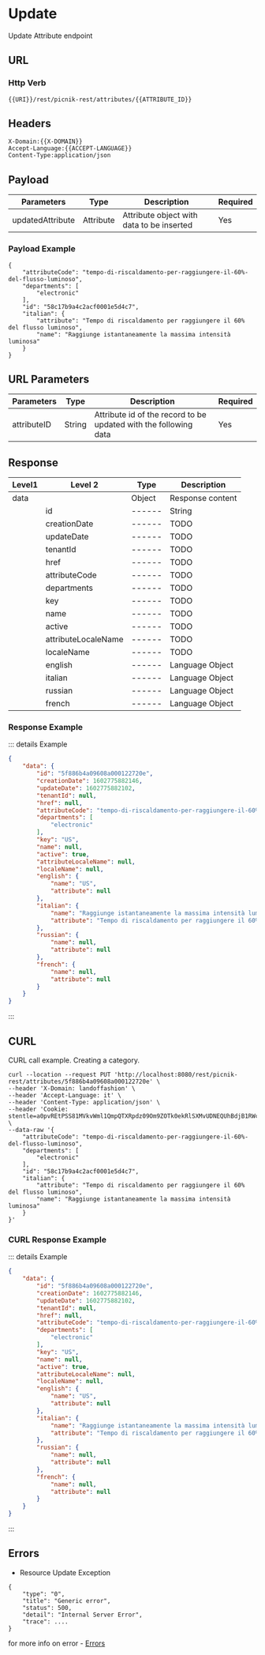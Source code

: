 # Update

Update Attribute endpoint

 ## URL
 ### Http Verb <Badge text="PUT" vertical="middle"/>

```
{{URI}}/rest/picnik-rest/attributes/{{ATTRIBUTE_ID}}
``` 

## Headers
```
X-Domain:{{X-DOMAIN}}
Accept-Language:{{ACCEPT-LANGUAGE}}
Content-Type:application/json
```
## Payload
| Parameters | Type | Description | Required | 
| ------ | ------ | ------ | ------ | 
| updatedAttribute | Attribute | Attribute object with data to be inserted | Yes | 

### Payload Example
```
{
    "attributeCode": "tempo-di-riscaldamento-per-raggiungere-il-60%-del-flusso-luminoso",
    "departments": [
        "electronic"
    ],
    "id": "58c17b9a4c2acf0001e5d4c7",
    "italian": {
        "attribute": "Tempo di riscaldamento per raggiungere il 60% del flusso luminoso",
        "name": "Raggiunge istantaneamente la massima intensità luminosa"
    }
}
```

## URL Parameters
| Parameters | Type | Description | Required | 
| ------ | ------ | ------ | ------ | 
| attributeID | String | Attribute id of the record to be updated with the following data | Yes |

## Response
| Level1 | Level 2| Type | Description |
| ------ | ------ | ------ | ------ | 
| data ||Object| Response content|
|| id | ------ | String | Unique Identifier of the Object Attribute |
|| creationDate | ------ | TODO |  |
|| updateDate | ------ | TODO |  |
|| tenantId | ------ | TODO |  |
|| href | ------ | TODO | |
|| attributeCode | ------ | TODO | |
|| departments | ------ | TODO |  |
|| key | ------ | TODO |  |
|| name | ------ | TODO |  |
|| active | ------ | TODO | |
|| attributeLocaleName | ------ | TODO  | |
|| localeName | ------ | TODO | |
|| english | ------ | Language Object | Object of type Language |
|| italian | ------ | Language Object | Object of type Language |
|| russian | ------ | Language Object | Object of type Language |
|| french | ------ | Language Object | Object of type Language |


### Response Example
::: details Example
```json
{
    "data": {
        "id": "5f886b4a09608a000122720e",
        "creationDate": 1602775882146,
        "updateDate": 1602775882102,
        "tenantId": null,
        "href": null,
        "attributeCode": "tempo-di-riscaldamento-per-raggiungere-il-60%-del-flusso-luminoso",
        "departments": [
            "electronic"
        ],
        "key": "US",
        "name": null,
        "active": true,
        "attributeLocaleName": null,
        "localeName": null,
        "english": {
            "name": "US",
            "attribute": null
        },
        "italian": {
            "name": "Raggiunge istantaneamente la massima intensità luminosa",
            "attribute": "Tempo di riscaldamento per raggiungere il 60% del flusso luminoso"
        },
        "russian": {
            "name": null,
            "attribute": null
        },
        "french": {
            "name": null,
            "attribute": null
        }
    }
}
```
:::

## CURL
CURL call example. Creating a category.
```
curl --location --request PUT 'http://localhost:8080/rest/picnik-rest/attributes/5f886b4a09608a000122720e' \
--header 'X-Domain: landoffashion' \
--header 'Accept-Language: it' \
--header 'Content-Type: application/json' \
--header 'Cookie: stentle=a0pvREtPSS81MVkvWml1QmpQTXRpdz09Om9ZOTk0ekRlSXMvUDNEQUhBdjB1RWc9PQ' \
--data-raw '{
    "attributeCode": "tempo-di-riscaldamento-per-raggiungere-il-60%-del-flusso-luminoso",
    "departments": [
        "electronic"
    ],
    "id": "58c17b9a4c2acf0001e5d4c7",
    "italian": {
        "attribute": "Tempo di riscaldamento per raggiungere il 60% del flusso luminoso",
        "name": "Raggiunge istantaneamente la massima intensità luminosa"
    }
}'
```

### CURL Response Example
::: details Example
```json
{
    "data": {
        "id": "5f886b4a09608a000122720e",
        "creationDate": 1602775882146,
        "updateDate": 1602775882102,
        "tenantId": null,
        "href": null,
        "attributeCode": "tempo-di-riscaldamento-per-raggiungere-il-60%-del-flusso-luminoso",
        "departments": [
            "electronic"
        ],
        "key": "US",
        "name": null,
        "active": true,
        "attributeLocaleName": null,
        "localeName": null,
        "english": {
            "name": "US",
            "attribute": null
        },
        "italian": {
            "name": "Raggiunge istantaneamente la massima intensità luminosa",
            "attribute": "Tempo di riscaldamento per raggiungere il 60% del flusso luminoso"
        },
        "russian": {
            "name": null,
            "attribute": null
        },
        "french": {
            "name": null,
            "attribute": null
        }
    }
}
```
:::

## Errors
- Resource Update Exception
```
{
    "type": "0",
    "title": "Generic error",
    "status": 500,
    "detail": "Internal Server Error",
    "trace": ....
}
```
for more info on error - [Errors ](/1.0.0/errors.html) 
